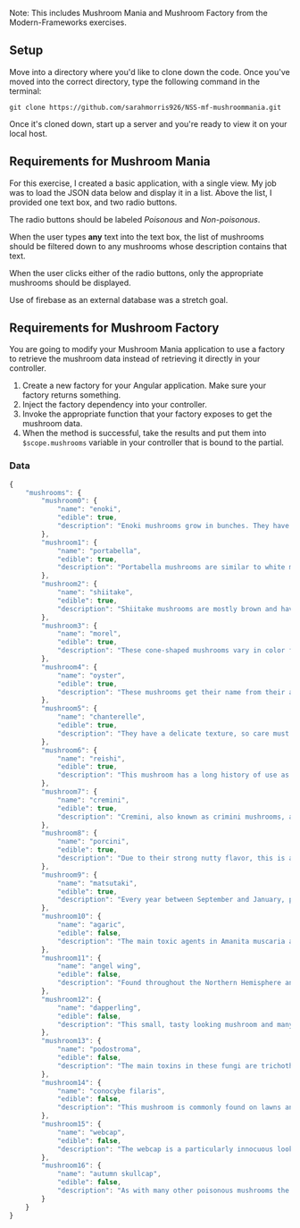 
Note: This includes Mushroom Mania and Mushroom Factory from the Modern-Frameworks exercises.

## Setup

Move into a directory where you'd like to clone down the code. Once you've moved into the correct directory, type the following command in the terminal:

```
git clone https://github.com/sarahmorris926/NSS-mf-mushroommania.git
```

Once it's cloned down, start up a server and you're ready to view it on your local host.

## Requirements for Mushroom Mania

For this exercise, I created a basic application, with a single view. My job was to load the JSON data below and display it in a list. Above the list, I provided one text box, and two radio buttons.

The radio buttons should be labeled *Poisonous* and *Non-poisonous*.

When the user types **any** text into the text box, the list of mushrooms should be filtered down to any mushrooms whose description contains that text.

When the user clicks either of the radio buttons, only the appropriate mushrooms should be displayed.

Use of firebase as an external database was a stretch goal.

## Requirements for Mushroom Factory

You are going to modify your Mushroom Mania application to use a factory to retrieve the mushroom data instead of retrieving it directly in your controller.

1. Create a new factory for your Angular application. Make sure your factory returns something.
1. Inject the factory dependency into your controller.
1. Invoke the appropriate function that your factory exposes to get the mushroom data.
1. When the method is successful, take the results and put them into `$scope.mushrooms` variable in your controller that is bound to the partial.

### Data

```js
{
    "mushrooms": {
        "mushroom0": {
            "name": "enoki",
            "edible": true,
            "description": "Enoki mushrooms grow in bunches. They have long, slender stems and small, white caps. These crisp mushrooms have a mild flavor that has been described as somewhat fruity."
        },
        "mushroom1": {
            "name": "portabella",
            "edible": true,
            "description": "Portabella mushrooms are similar to white mushrooms but are much larger and more brown in color. They are harvested when they are very mature, which gives them a more dense texture and a deeper flavor."
        },
        "mushroom2": {
            "name": "shiitake",
            "edible": true,
            "description": "Shiitake mushrooms are mostly brown and have wide, umbrella-shaped tops. They have a dense texture and meaty taste."
        },
        "mushroom3": {
            "name": "morel",
            "edible": true,
            "description": "These cone-shaped mushrooms vary in color from tan to brown. They also have a stronger flavor, which has been described as earthy, smoky or even nutty."
        },
        "mushroom4": {
            "name": "oyster",
            "edible": true,
            "description": "These mushrooms get their name from their appearance and their flavor. They typically are white, beige or gray and are found in the wild growing on logs or trees. Their stems have broad gills and rise into a flat, mostly uneven top that resembles an oyster. These mushrooms have a soft texture and delicate flavor that some people compare with seafood."
        },
        "mushroom5": {
            "name": "chanterelle",
            "edible": true,
            "description": "They have a delicate texture, so care must be taken when they are cooked, to avoid having them become tough. Their taste has been described as nutty."
        },
        "mushroom6": {
            "name": "reishi",
            "edible": true,
            "description": "This mushroom has a long history of use as an herbal medicine. Modern research is now confirming its healing power in the body."
        },
        "mushroom7": {
            "name": "cremini",
            "edible": true,
            "description": "Cremini, also known as crimini mushrooms, are simply a different strain than the white button. Developed by commercial growers, they are brown in color and have a slightly deeper taste."
        },
        "mushroom8": {
            "name": "porcini",
            "edible": true,
            "description": "Due to their strong nutty flavor, this is an incredibly popular gourmet mushroom."
        },
        "mushroom9": {
            "name": "matsutaki",
            "edible": true,
            "description": "Every year between September and January, pickers on the West Coast of North America search for this spicy-smelling mushroom with a passion usually only reserved for morel hunters."
        },
        "mushroom10": {
            "name": "agaric",
            "edible": false,
            "description": "The main toxic agents in Amanita muscaria are muscimol and ibotenic acid. These act on the central nervous system causing loss of coordination, alternating agitation and sleep, nausea and in some cases hallucinations."
        },
        "mushroom11": {
            "name": "angel wing",
            "edible": false,
            "description": "Found throughout the Northern Hemisphere angel wing gets its name firstly from how it looks and secondly because eating it gives a good chance of sending you packing."
        },
        "mushroom12": {
            "name": "dapperling",
            "edible": false,
            "description": "This small, tasty looking mushroom and many of the Lepiota family, contain the deadly amatoxin which is capable of destroying the liver. It is found in conifer forests throughout Europe and North America and has been responsible for several deaths over the years."
        },
        "mushroom13": {
            "name": "podostroma",
            "edible": false,
            "description": "The main toxins in these fungi are trichothecene mycotoxins which have particularly unpleasant effects and may cause death within a matter of days. The symptoms are system wide and can affect all organs, primarily liver, kidneys and brain. There is also a depletion of blood cells, peeling of skin off the face and hair loss making it look like the victim is suffering from radiation poisoning."
        },
        "mushroom14": {
            "name": "conocybe filaris",
            "edible": false,
            "description": "This mushroom is commonly found on lawns and is native to the Pacific Northwest region of the US. Whilst it doesn’t look immediately inviting as a snack its appearance in gardens brings it into closer proximity with people than many other mushrooms."
        },
        "mushroom15": {
            "name": "webcap",
            "edible": false,
            "description": "The webcap is a particularly innocuous looking mushroom similar in appearance to many edible species. In fact it is incredibly poisonous and eating it will possibly kill you; if not within weeks at a later date when your kidneys pack in."
        },
        "mushroom16": {
            "name": "autumn skullcap",
            "edible": false,
            "description": "As with many other poisonous mushrooms the skullcaps look similar to other, edible species. In this case they may be confused with honey fungus, sheathed woodtuft and velvet foot amongst others."
        }
    }
}
```
